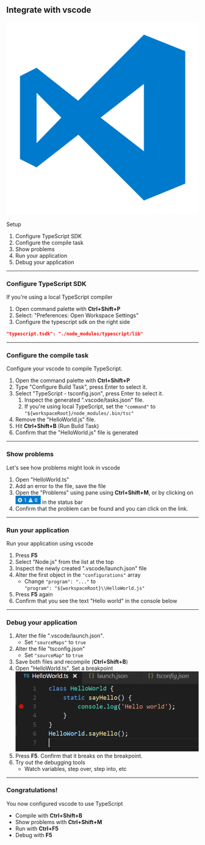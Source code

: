 ## Integrate with vscode

![vscode](resources/vscode.png) <!-- .element class="smaller-logo" -->

Setup

1. Configure TypeScript SDK
1. Configure the compile task
1. Show problems
1. Run your application
1. Debug your application

---

### Configure TypeScript SDK

If you're using a local TypeScript compiler

1. Open command palette with **Ctrl+Shift+P**
1. Select: "Preferences: Open Workspace Settings"
1. Configure the typescript sdk on the right side
```json
"typescript.tsdk": "./node_modules/typescript/lib"
```

---

### Configure the compile task

Configure your vscode to compile TypeScript.
1. Open the command palette with **Ctrl+Shift+P**
1. Type "Configure Build Task", press Enter to select it.
1. Select "TypeScript - tsconfig.json", press Enter to select it.
    1. Inspect the generated ".vscode/tasks.json" file.
    1. If you're using local TypeScript, set the `"command"` to <br />`"${workspaceRoot}/node_modules/.bin/tsc"`
1. Remove the "HelloWorld.js" file.
1. Hit **Ctrl+Shift+B** (Run Build Task)
1. Confirm that the "HelloWorld.js" file is generated

---

### Show problems

Let's see how problems might look in vscode

1. Open "HelloWorld.ts"
1. Add an error to the file, save the file
1. Open the "Problems" using pane using **Ctrl+Shift+M**,
or by clicking on ![TypeScript problem status bar](/resources/typescript_problemstatusbar.png) <!-- .element class="img-in-text"-->
in the status bar
1. Confirm that the problem can be found and you can click on the link.

---

### Run your application

Run your application using vscode

1. Press **F5**
1. Select "Node.js" from the list at the top
1. Inspect the newly created ".vscode/launch.json" file
1. Alter the first object in the `"configurations"` array
    * Change `"program": "..."` to<br /> `"program": "${workspaceRoot}\\HelloWorld.js"`
1. Press **F5** again
1. Confirm that you see the text "Hello world" in the console below

---

### Debug your application

1. Alter the file ".vscode/launch.json".
    * Set `"sourceMaps"` to `true`
1. Alter the file "tsconfig.json"
    * Set `"sourceMap"` to `true`
1. Save both files and recompile (**Ctrl+Shift+B**)
1. Open "HelloWorld.ts". Set a breakpoint <br />
![breakpoint example](resources/typescript-breakpoint.png) <!-- .element class="pin-height-100" -->
1. Press **F5**. Confirm that it breaks on the breakpoint.
1. Try out the debugging tools
    * Watch variables, step over, step into, etc

---

### Congratulations!

You now configured vscode to use TypeScript

<i class="fa fa-birthday-cake icon-big" aria-hidden="true"></i>

* Compile with **Ctrl+Shift+B**
* Show problems with **Ctrl+Shift+M**
* Run with **Ctrl+F5**
* Debug with **F5**


